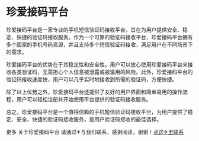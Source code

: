 # 珍爱接码平台

珍爱接码平台是一家专业的手机短信验证码接收平台，旨在为用户提供安全、稳定、快捷的验证码接收服务。作为一个可靠的验证码接收平台，珍爱接码平台拥有多个国家的手机号码资源，并且支持多个短信验证码接收，满足用户在不同场景下的需求。

珍爱接码平台的优势在于其稳定性和安全性。用户可以放心使用珍爱接码平台来接收各类验证码，无需担心个人信息被泄露或被滥用的风险。此外，珍爱接码平台的验证码接收速度快，用户可以几乎实时地接收到所需的验证码，方便快捷。

除了以上优势之外，珍爱接码平台还提供了友好的用户界面和简单易用的操作流程，用户可以轻松注册并开始使用平台提供的验证码接收服务。

总之，珍爱接码平台是一个值得信赖的手机短信验证码接收平台，为用户提供了稳定、安全、快捷的验证码接收服务，是用户验证码接收的最佳选择。

更多 关于珍爱接码平台 请通过✈与我们联系，感谢阅读，谢谢！[点这✈里联系](https://c.k02.cc)